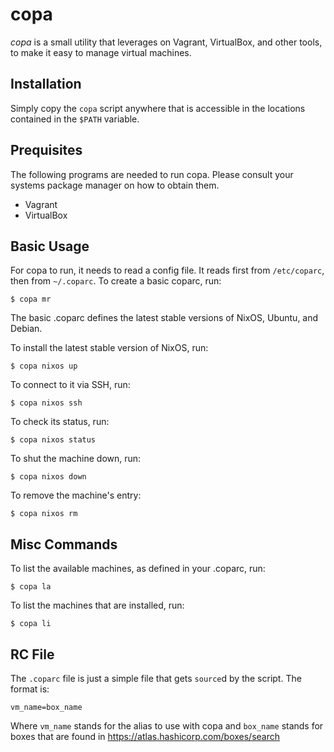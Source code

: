# copa

_copa_ is a small utility that leverages on Vagrant, VirtualBox, and
other tools, to make it easy to manage virtual machines.


## Installation

Simply copy the `copa` script anywhere that is accessible in the
locations contained in the `$PATH` variable.


## Prequisites

The following programs are needed to run copa. Please consult your
systems package manager on how to obtain them.

* Vagrant
* VirtualBox


## Basic Usage

For copa to run, it needs to read a config file. It reads first from
`/etc/coparc`, then from `~/.coparc`. To create a basic coparc, run:

```
$ copa mr
```

The basic .coparc defines the latest stable versions of NixOS, Ubuntu,
and Debian.

To install the latest stable version of NixOS, run:

```
$ copa nixos up
```

To connect to it via SSH, run:

```
$ copa nixos ssh
```

To check its status, run:

```
$ copa nixos status
```

To shut the machine down, run:

```
$ copa nixos down
```

To remove the machine's entry:

```
$ copa nixos rm
```


## Misc Commands

To list the available machines, as defined in your .coparc, run:

```
$ copa la
```

To list the machines that are installed, run:

```
$ copa li
```


## RC File

The `.coparc` file is just a simple file that gets `source`d by the
script. The format is:

```
vm_name=box_name
```

Where `vm_name` stands for the alias to use with copa and `box_name`
stands for boxes that are found in
https://atlas.hashicorp.com/boxes/search

